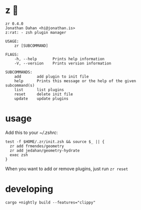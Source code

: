 # z :rat:

    zr 0.4.0
    Jonathan Dahan <hi@jonathan.is>
    z:rat: - zsh plugin manager

    USAGE:
        zr [SUBCOMMAND]

    FLAGS:
        -h, --help       Prints help information
        -V, --version    Prints version information

    SUBCOMMANDS:
        add       add plugin to init file
        help      Prints this message or the help of the given subcommand(s)
        list      list plugins
        reset     delete init file
        update    update plugins


# usage

Add this to your *~/.zshrc*:

    test -f $HOME/.zr/init.zsh && source $_ || {
      zr add frmendes/geometry
      zr add jedahan/geometry-hydrate
      exec zsh
    }

When you want to add or remove plugins, just run `zr reset`

# developing

    cargo +nightly build --features="clippy"
